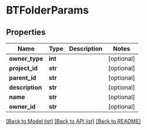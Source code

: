 # BTFolderParams

## Properties
Name | Type | Description | Notes
------------ | ------------- | ------------- | -------------
**owner_type** | **int** |  | [optional] 
**project_id** | **str** |  | [optional] 
**parent_id** | **str** |  | [optional] 
**description** | **str** |  | [optional] 
**name** | **str** |  | [optional] 
**owner_id** | **str** |  | [optional] 

[[Back to Model list]](../README.md#documentation-for-models) [[Back to API list]](../README.md#documentation-for-api-endpoints) [[Back to README]](../README.md)


